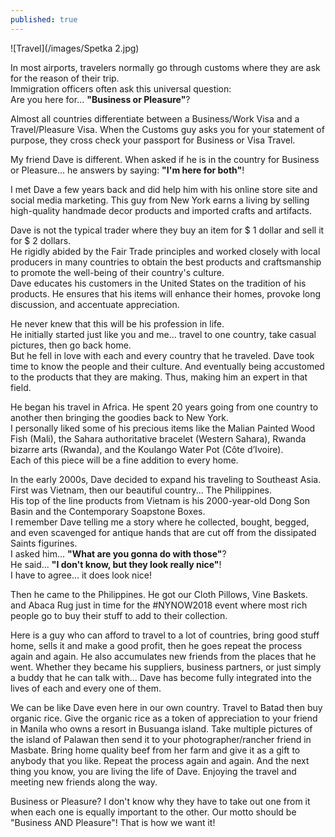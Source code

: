 ```yaml
---
published: true
---
```

![Travel](/images/Spetka 2.jpg)

In most airports, travelers normally go through customs where they are ask for the reason of their trip.   
Immigration officers often ask this universal question:   
Are you here for... **"Business or Pleasure"**?  

Almost all countries differentiate between a Business/Work Visa and a Travel/Pleasure Visa. When the Customs guy asks you for your statement of purpose, they cross check your passport for Business or Visa Travel.

My friend Dave is different. When asked if he is in the country for Business or Pleasure... he answers by saying: **"I'm here for both"**!

I met Dave a few years back and did help him with his online store site and social media marketing. This guy from New York earns a living by selling high-quality handmade decor products and imported crafts and artifacts.

Dave is not the typical trader where they buy an item for $ 1 dollar and sell it for $ 2 dollars.   
He rigidly abided by the Fair Trade principles and worked closely with local producers in many countries to obtain the best products and craftsmanship to promote the well-being of their country's culture.   
Dave educates his customers in the United States on the tradition of his products. He ensures that his items will enhance their homes, provoke long discussion, and accentuate appreciation.

He never knew that this will be his profession in life.   
He initially started just like you and me... travel to one country, take casual pictures, then go back home.   
But he fell in love with each and every country that he traveled. 
Dave took time to know the people and their culture. And eventually being accustomed to the products that they are making. Thus, making him an expert in that field.

He began his travel in Africa. He spent 20 years going from one country to another then bringing the goodies back to New York.   
I personally liked some of his precious items like the Malian Painted Wood Fish (Mali), the Sahara authoritative bracelet (Western Sahara), Rwanda bizarre arts (Rwanda), and the Koulango Water Pot (Côte d’Ivoire).   
Each of this piece will be a fine addition to every home.

In the early 2000s, Dave decided to expand his traveling to Southeast Asia.   
First was Vietnam, then our beautiful country... The Philippines.   
His top of the line products from Vietnam is his 2000-year-old Dong Son Basin and the Contemporary Soapstone Boxes.   
I remember Dave telling me a story where he collected, bought, begged, and even scavenged for antique hands that are cut off from the dissipated Saints figurines.   
I asked him... **"What are you gonna do with those"**?   
He said... **"I don't know, but they look really nice"**!   
I have to agree... it does look nice!

Then he came to the Philippines. He got our Cloth Pillows, Vine Baskets. and Abaca Rug just in time for the #NYNOW2018 event where most rich people go to buy their stuff to add to their collection.

Here is a guy who can afford to travel to a lot of countries, bring good stuff home, sells it and make a good profit, then he goes repeat the process again and again.
He also accumulates new friends from the places that he went. Whether they became his suppliers, business partners, or just simply a buddy that he can talk with... Dave has become fully integrated into the lives of each and every one of them. 

We can be like Dave even here in our own country. Travel to Batad then buy organic rice. Give the organic rice as a token of appreciation to your friend in Manila who owns a resort in Busuanga island. Take multiple pictures of the island of Palawan then send it to your photographer/rancher friend in Masbate. Bring home quality beef from her farm and give it as a gift to anybody that you like.
Repeat the process again and again. And the next thing you know, you are living the life of Dave. Enjoying the travel and meeting new friends along the way.

Business or Pleasure? I don't know why they have to take out one from it when each one is equally important to the other. 
Our motto should be "Business AND Pleasure"! That is how we want it!  

  



